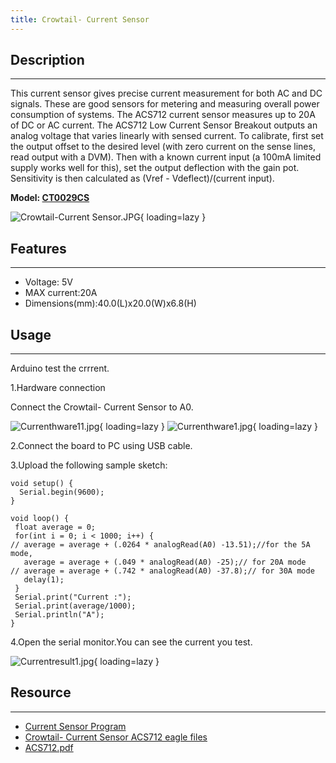 ```yaml
---
title: Crowtail- Current Sensor
---
```


## Description
-----------

This current sensor gives precise current measurement for both AC and DC signals. These are good sensors for metering and measuring overall power consumption of systems. The ACS712 current sensor measures up to 20A of DC or AC current. The ACS712 Low Current Sensor Breakout outputs an analog voltage that varies linearly with sensed current. To calibrate, first set the output offset to the desired level (with zero current on the sense lines, read output with a DVM). Then with a known current input (a 100mA limited supply works well for this), set the output deflection with the gain pot. Sensitivity is then calculated as (Vref - Vdeflect)/(current input).

**Model: [CT0029CS](http://www.elecrow.com/crowtail-current-sensor-p-1309.html)**

![Crowtail-Current Sensor.JPG](https://wiki.elecrow.com/images/thumb/c/c2/Crowtail-Current_Sensor.JPG/600px-Crowtail-Current_Sensor.JPG){ loading=lazy }

## Features
--------

- Voltage: 5V
- MAX current:20A
- Dimensions(mm):40.0(L)x20.0(W)x6.8(H)

## Usage
-----

Arduino test the crrrent.

1.Hardware connection

Connect the Crowtail- Current Sensor to A0.

![Currenthware11.jpg](https://wiki.elecrow.com/images/thumb/e/ec/Currenthware11.jpg/600px-Currenthware11.jpg){ loading=lazy } 
![Currenthware1.jpg](https://wiki.elecrow.com/images/thumb/f/fe/Currenthware1.jpg/600px-Currenthware1.jpg){ loading=lazy }

2.Connect the board to PC using USB cable.

3.Upload the following sample sketch:

```
void setup() {
  Serial.begin(9600);
}
 
void loop() {
 float average = 0;
 for(int i = 0; i < 1000; i++) {
// average = average + (.0264 * analogRead(A0) -13.51);//for the 5A mode,  
   average = average + (.049 * analogRead(A0) -25);// for 20A mode
// average = average + (.742 * analogRead(A0) -37.8);// for 30A mode
   delay(1);
 }
 Serial.print("Current :");
 Serial.print(average/1000);
 Serial.println("A");
}
```

4.Open the serial monitor.You can see the current you test.

![Currentresult1.jpg](https://wiki.elecrow.com/images/thumb/e/e3/Currentresult1.jpg/400px-Currentresult1.jpg){ loading=lazy }

## Resource
--------

- [Current Sensor Program](https://wiki.elecrow.com/images/6/60/Current_Sensor.zip)
- [Crowtail- Current Sensor ACS712 eagle files](https://wiki.elecrow.com/images/7/74/Crowtail-Current_Sensor_ACS712_eagle_files.zip)
- [ACS712.pdf](./files/ACS712-pdf.md)